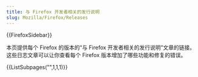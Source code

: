 ```yaml
---
title: 与 Firefox 开发者相关的发行说明
slug: Mozilla/Firefox/Releases
---
```


{{FirefoxSidebar}}

本页提供每个 Firefox 的版本的“与 Firefox 开发者相关的发行说明”文章的链接。这些日志文章可以让你查看每个 Firefox 版本增加了哪些功能和修复的错误。

{{ListSubpages("",1,1,1)}}
